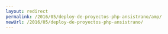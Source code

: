 ```yaml
---
layout: redirect
permalink: /2016/05/deploy-de-proyectos-php-ansistrano/amp/
newUrl: /2016/05/deploy-de-proyectos-php-ansistrano/
---
```


